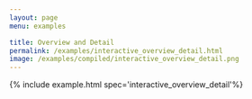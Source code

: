 ```yaml
---
layout: page
menu: examples

title: Overview and Detail
permalink: /examples/interactive_overview_detail.html
image: /examples/compiled/interactive_overview_detail.png
---
```




{% include example.html spec='interactive_overview_detail'%}
